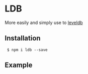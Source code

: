 # LDB 

More easily and simply use to [leveldb](http://leveldb.org)

## Installation

```shell
 $ npm i ldb --save
```

## Example


